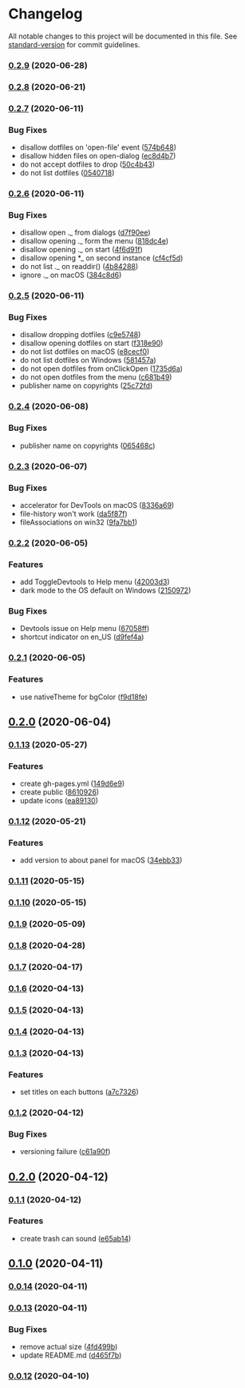 # Changelog

All notable changes to this project will be documented in this file. See [standard-version](https://github.com/conventional-changelog/standard-version) for commit guidelines.

### [0.2.9](https://github.com/sprout2000/leafview/compare/v0.2.8...v0.2.9) (2020-06-28)

### [0.2.8](https://github.com/sprout2000/leafview/compare/v0.2.7...v0.2.8) (2020-06-21)

### [0.2.7](https://github.com/sprout2000/leafview/compare/v0.2.6...v0.2.7) (2020-06-11)


### Bug Fixes

* disallow dotfiles on 'open-file' event ([574b648](https://github.com/sprout2000/leafview/commit/574b648323169120c5522941d797e93c4dd36c67))
* disallow hidden files on open-dialog ([ec8d4b7](https://github.com/sprout2000/leafview/commit/ec8d4b7ab6e82fbd42984781bdb15a0c5c5d202f))
* do not accept dotfiles to drop ([50c4b43](https://github.com/sprout2000/leafview/commit/50c4b4311f6a5e848e5bf7bd024bbabf064f3d52))
* do not list dotfiles ([0540718](https://github.com/sprout2000/leafview/commit/05407189bd5257846d1ccddd152a1d1966947ac1))

### [0.2.6](https://github.com/sprout2000/leafview/compare/v0.2.5...v0.2.6) (2020-06-11)


### Bug Fixes

* disallow open ._ from dialogs ([d7f90ee](https://github.com/sprout2000/leafview/commit/d7f90ee839b178926623bd56c604925903ae9ae0))
* disallow opening ._ form the menu ([818dc4e](https://github.com/sprout2000/leafview/commit/818dc4e6fac7f695d45b92694fc626b04e400c3a))
* disallow opening ._ on start ([4f6d91f](https://github.com/sprout2000/leafview/commit/4f6d91ff4585450132c8791524d4b50c20b9be8a))
* disallow opening *_ on second instance ([cf4cf5d](https://github.com/sprout2000/leafview/commit/cf4cf5d58506fed4d789f2daef768903b06e443d))
* do not list ._ on readdir() ([4b84288](https://github.com/sprout2000/leafview/commit/4b8428861192f8d68e631a2c7bdf993caf82f44b))
* ignore ._ on macOS ([384c8d6](https://github.com/sprout2000/leafview/commit/384c8d6a4d7eca510dc7b6765a809bbf6e0d5b4c))

### [0.2.5](https://github.com/sprout2000/leafview/compare/v0.2.3...v0.2.5) (2020-06-11)


### Bug Fixes

* disallow dropping dotfiles ([c9e5748](https://github.com/sprout2000/leafview/commit/c9e574810ee1f5f32812707116685a505e9832ca))
* disallow opening dotfiles on start ([f318e90](https://github.com/sprout2000/leafview/commit/f318e907d4f569a8f74c73dd110f2a6c09d0cc1a))
* do not list dotfiles on macOS ([e8cecf0](https://github.com/sprout2000/leafview/commit/e8cecf0886b56942f2ecdc87e2357fd1019b1461))
* do not list dotfiles on Windows ([581457a](https://github.com/sprout2000/leafview/commit/581457a36cdb3437be1044f9d796e1d9ddad9c71))
* do not open dotfiles from onClickOpen ([1735d6a](https://github.com/sprout2000/leafview/commit/1735d6a277df5ae445ba3437c2a9fa54afecfa73))
* do not open dotfiles from the menu ([c681b49](https://github.com/sprout2000/leafview/commit/c681b4999475a0cdfcac3d09b145b5d5ef4e598c))
* publisher name on copyrights ([25c72fd](https://github.com/sprout2000/leafview/commit/25c72fd9f738133effa6b040b32ed26df62d55bd))

### [0.2.4](https://github.com/sprout2000/leafview/compare/v0.2.3...v0.2.4) (2020-06-08)


### Bug Fixes

* publisher name on copyrights ([065468c](https://github.com/sprout2000/leafview/commit/065468c03f59a69476075ac9d20191e7baf21d2f))

### [0.2.3](https://github.com/sprout2000/leafview/compare/v0.2.2...v0.2.3) (2020-06-07)


### Bug Fixes

* accelerator for DevTools on macOS ([8336a69](https://github.com/sprout2000/leafview/commit/8336a69e1ea6af9a6a433dc6544a6fb0e2d22afc))
* file-history won't work ([da5f87f](https://github.com/sprout2000/leafview/commit/da5f87f7372339717aee52dc94984c2619275c77))
* fileAssociations on win32 ([9fa7bb1](https://github.com/sprout2000/leafview/commit/9fa7bb1710d3ada0846f43c75d23f747a9149dd1))

### [0.2.2](https://github.com/sprout2000/leafview/compare/v0.2.1...v0.2.2) (2020-06-05)


### Features

* add ToggleDevtools to Help menu ([42003d3](https://github.com/sprout2000/leafview/commit/42003d39b432fc53983135ba5a6365269f6985ba))
* dark mode to the OS default on Windows ([2150972](https://github.com/sprout2000/leafview/commit/2150972abfd7f96f0b72c6b7fb0caff7d559d9ec))


### Bug Fixes

* Devtools issue on Help menu ([67058ff](https://github.com/sprout2000/leafview/commit/67058ff4d433eb3cabdc96a43b6cb54295ea6b32))
* shortcut indicator on en_US ([d9fef4a](https://github.com/sprout2000/leafview/commit/d9fef4aecdcabe99a91cd1ba200355d55004b816))

### [0.2.1](https://github.com/sprout2000/lessview/compare/v0.2.0...v0.2.1) (2020-06-05)


### Features

* use nativeTheme for bgColor ([f9d18fe](https://github.com/sprout2000/lessview/commit/f9d18fe2bf6622aafea70fe7dc0b957ddb667f24))

## [0.2.0](https://github.com/sprout2000/lessview/compare/v0.1.13...v0.2.0) (2020-06-04)

### [0.1.13](https://github.com/sprout2000/lessview/compare/v0.1.12...v0.1.13) (2020-05-27)


### Features

* create gh-pages.yml ([149d6e9](https://github.com/sprout2000/lessview/commit/149d6e9fdf78a5c0fff9172bb69acb0ce7660344))
* create public ([8610926](https://github.com/sprout2000/lessview/commit/8610926103e7d7e6a83276178fde14c049db2f97))
* update icons ([ea89130](https://github.com/sprout2000/lessview/commit/ea891302d542da2ae07192bc043f4ff07e0362e3))

### [0.1.12](https://github.com/sprout2000/lessview/compare/v0.1.11...v0.1.12) (2020-05-21)


### Features

* add version to about panel for macOS ([34ebb33](https://github.com/sprout2000/lessview/commit/34ebb33b32201ab28395de18ce3ee78e44572510))

### [0.1.11](https://github.com/sprout2000/lessview/compare/v0.1.10...v0.1.11) (2020-05-15)

### [0.1.10](https://github.com/sprout2000/lessview/compare/v0.1.9...v0.1.10) (2020-05-15)

### [0.1.9](https://github.com/sprout2000/lessview/compare/v0.1.8...v0.1.9) (2020-05-09)

### [0.1.8](https://github.com/sprout2000/lessview/compare/v0.1.7...v0.1.8) (2020-04-28)

### [0.1.7](https://github.com/sprout2000/lessview/compare/v0.1.6...v0.1.7) (2020-04-17)

### [0.1.6](https://github.com/sprout2000/lessview/compare/v0.1.5...v0.1.6) (2020-04-13)

### [0.1.5](https://github.com/sprout2000/lessview/compare/v0.1.4...v0.1.5) (2020-04-13)

### [0.1.4](https://github.com/sprout2000/lessview/compare/v0.1.3...v0.1.4) (2020-04-13)

### [0.1.3](https://github.com/sprout2000/lessview/compare/v0.1.2...v0.1.3) (2020-04-13)


### Features

* set titles on each buttons ([a7c7326](https://github.com/sprout2000/lessview/commit/a7c7326a6ce4f210576e5c527b59d42d34711b12))

### [0.1.2](https://github.com/sprout2000/lessview/compare/v0.1.1...v0.1.2) (2020-04-12)


### Bug Fixes

* versioning failure ([c61a90f](https://github.com/sprout2000/lessview/commit/c61a90f86f8516db448b65f3cb9a4c581b26817e))

## [0.2.0](https://github.com/sprout2000/lessview/compare/v0.1.1...v0.2.0) (2020-04-12)

### [0.1.1](https://github.com/sprout2000/lessview/compare/v0.1.0...v0.1.1) (2020-04-12)


### Features

* create trash can sound ([e65ab14](https://github.com/sprout2000/lessview/commit/e65ab14874cc4248314ce16639247ddc57f27856))

## [0.1.0](https://github.com/sprout2000/lessview/compare/v0.0.14...v0.1.0) (2020-04-11)

### [0.0.14](https://github.com/sprout2000/lessview/compare/v0.0.13...v0.0.14) (2020-04-11)

### [0.0.13](https://github.com/sprout2000/lessview/compare/v0.0.12...v0.0.13) (2020-04-11)


### Bug Fixes

* remove actual size ([4fd499b](https://github.com/sprout2000/lessview/commit/4fd499b73b689797f53002c39b3ceaf2ebc725fe))
* update README.md ([d465f7b](https://github.com/sprout2000/lessview/commit/d465f7b2ad9428ac0f72e669a1dca0e1be390d60))

### [0.0.12](https://github.com/sprout2000/lessview/compare/v0.0.11...v0.0.12) (2020-04-10)
